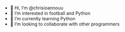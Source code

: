 - 👋 Hi, I’m @chrisioannouu
- 👀 I’m interested in football and Python
- 🌱 I’m currently learning Python
- 💞️ I’m looking to collaborate with other programmers
  

